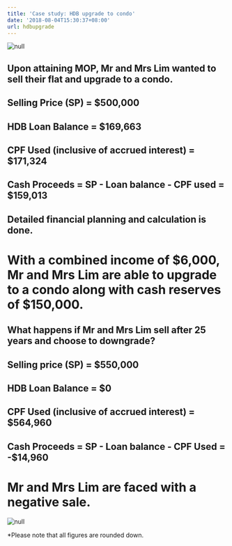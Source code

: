 ```yaml
---
title: 'Case study: HDB upgrade to condo'
date: '2018-08-04T15:30:37+08:00'
url: hdbupgrade
---
```

![null](/img/new-piktochart_31692592.png)

## Upon attaining MOP, Mr and Mrs Lim wanted to sell their flat and upgrade to a condo.

## Selling Price (SP) = $500,000

## HDB Loan Balance = $169,663

## CPF Used (inclusive of accrued interest) = $171,324

## Cash Proceeds = SP - Loan balance - CPF used = $159,013

## Detailed financial planning and calculation is done.

# With a combined income of $6,000, Mr and Mrs Lim are able to upgrade to a condo along with cash reserves of $150,000.

## What happens if Mr and Mrs Lim sell after 25 years and choose to downgrade?

## Selling price (SP) = $550,000

## HDB Loan Balance = $0

## CPF Used (inclusive of accrued interest) = $564,960

## Cash Proceeds = SP - Loan balance - CPF Used = -$14,960

# Mr and Mrs Lim are faced with a negative sale.

![null](/img/20180804_022326_0001.png)

\*Please note that all figures are rounded down.
